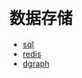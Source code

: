 # 数据存储
* [sql](https://github.com/aacfactory/fns-contrib/tree/main/databases/sql)
* [redis](https://github.com/aacfactory/fns-contrib/tree/main/databases/redis)
* [dgraph](https://github.com/aacfactory/fns-contrib/tree/main/databases/dgraph)